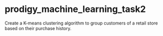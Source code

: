 # prodigy_machine_learning_task2
Create a K-means clustering algorithm to group customers of a retail store based on their purchase history.
